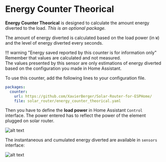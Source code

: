 # Energy Counter Theorical

**Energy Counter Theorical** is designed to calculate the amount energy diverted to the load. *This is an optional package.*

The amount of energy diverted is calculated based on the load power (in `W`) and the level of energy diverted every seconds.

!!! warning "Energy saved reported by this counter is for information only"
    Remember that values are calculated and not measured.  
    The values presented by this sensor are only estimations of energy diverted based on the configuration you made in Home Assistant.

To use this counter, add the following lines to your configuration file.

```yaml
packages:
  counter:
    url: https://github.com/XavierBerger/Solar-Router-for-ESPHome/
    file: solar_router/energy_counter_theorical.yaml
```
Then you have to define the **load power** in Home Assistant `Control` interface. The power entered has to reflect the power of the element plugged on solar router.

![alt text](images/SolarRouterEnergyCounterTheoricalConfiguration.png)

The instantaneous and cumulated energy diverted are available in `sensors` interface:

![alt text](images/SolarRouterEnergyCounterTheoricalSensors.png)